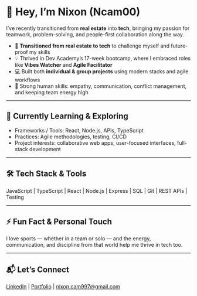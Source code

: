# 👋 Hey, I’m Nixon (Ncam00)

I’ve recently transitioned from **real estate** into **tech**, bringing my passion for teamwork, problem-solving, and people-first collaboration along the way.

- 🔄 **Transitioned from real estate to tech** to challenge myself and future-proof my skills  
- 💡 Thrived in Dev Academy’s 17-week bootcamp, where I embraced roles like **Vibes Watcher** and **Agile Facilitator**  
- 💻 Built both **individual & group projects** using modern stacks and agile workflows  
- 🤝 Strong human skills: empathy, communication, conflict management, and keeping team energy high  

---

## 🌱 Currently Learning & Exploring

- Frameworks / Tools: React, Node.js, APIs, TypeScript  
- Practices: Agile methodologies, testing, CI/CD  
- Project interests: collaborative web apps, user-focused interfaces, full-stack development  

---

## 🛠 Tech Stack & Tools

JavaScript | TypeScript | React | Node.js | Express | SQL | Git | REST APIs | Testing  


---

## ⚡ Fun Fact & Personal Touch

I love sports — whether in a team or solo — and the energy, communication, and discipline from that world help me thrive in tech too.  

---

## 📬 Let’s Connect

[LinkedIn]([your-link](https://www.linkedin.com/in/nixon-cam/)) | [Portfolio]([your-link](https://github.com/Ncam00)) | nixon.cam997@gmail.com  
